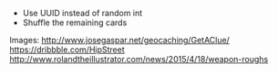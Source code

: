 - Use UUID instead of random int
- Shuffle the remaining cards


Images:
  http://www.josegaspar.net/geocaching/GetAClue/
  https://dribbble.com/HipStreet
  http://www.rolandtheillustrator.com/news/2015/4/18/weapon-roughs

